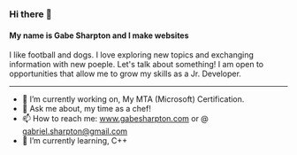 ### Hi there 👋

#### My name is Gabe Sharpton and I make websites

I like football and dogs. I love exploring new topics and exchanging information with new poeple. Let's talk about something! I am open to opportunities that allow me to grow my skills as a Jr. Developer.

----

- 🔭 I’m currently working on, My MTA (Microsoft) Certification.
- 💬 Ask me about, my time as a chef!
- 📫 How to reach me: www.gabesharpton.com or @ gabriel.sharpton@gmail.com
- 🌱 I’m currently learning, C++

